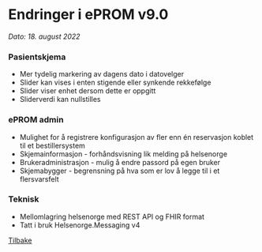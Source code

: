 # Endringer i ePROM v9.0
*Dato: 18. august 2022*

### Pasientskjema
- Mer tydelig markering av dagens dato i datovelger
- Slider kan vises i enten stigende eller synkende rekkefølge
- Slider viser enhet dersom dette er oppgitt
- Sliderverdi kan nullstilles

### ePROM admin
- Mulighet for å registrere konfigurasjon av fler enn én reservasjon koblet til et bestillersystem
- Skjemainformasjon - forhåndsvisning lik melding på helsenorge
- Brukeradministrasjon - mulig å endre passord på egen bruker
- Skjemabygger - begrensning på hva som er lov å legge til i et flersvarsfelt
 
### Teknisk
- Mellomlagring helsenorge med REST API og FHIR format
- Tatt i bruk Helsenorge.Messaging v4

[Tilbake](./Releaselist)
